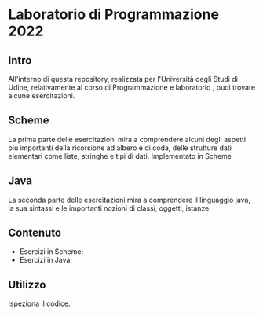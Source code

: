 # Laboratorio di Programmazione 2022

## Intro
All'interno di questa repository, realizzata per l'Università degli Studi di Udine, relativamente al corso di Programmazione e laboratorio , puoi trovare alcune esercitazioni.

## Scheme
La prima parte delle esercitazioni mira a comprendere alcuni degli aspetti più importanti della ricorsione ad albero e di coda, delle strutture dati elementari come liste, stringhe e tipi di dati. Implementato in Scheme

## Java
La seconda parte delle esercitazioni mira a comprendere il linguaggio java, la sua sintassi e le importanti nozioni di classi, oggetti, istanze.


## Contenuto
- Esercizi in Scheme;
- Esercizi in Java;

## Utilizzo
Ispeziona il codice.
